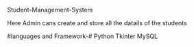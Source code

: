 Student-Management-System

Here Admin cans create and store all the datails of the students

#languages and Framework-#
Python
Tkinter
MySQL
